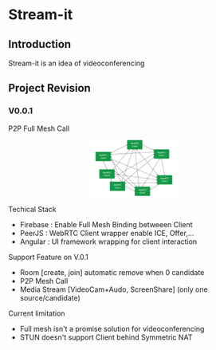 # Stream-it
## Introduction
Stream-it is an idea of videoconferencing 
## Project Revision
### V0.0.1
P2P Full Mesh Call
<p align="center">
<img src="./docs/imgs/topology/202011-webrtc-mesh-architecture.png" style="width:35%">
</p>

Techical Stack
- Firebase : Enable Full Mesh Binding betweeen Client
- PeerJS   : WebRTC Client wrapper enable ICE, Offer,...
- Angular  : UI framework wrapping for client interaction

Support Feature on V.0.1
- Room [create, join] automatic remove when 0 candidate 
- P2P Mesh Call
- Media Stream [VideoCam+Audo, ScreenShare] (only one source/candidate)

Current limitation
- Full mesh isn't a promise solution for videoconferencing
- STUN doesn't support Client behind Symmetric NAT

